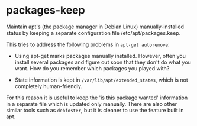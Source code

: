 packages-keep
=============

Maintain apt's (the package manager in Debian Linux) manually-installed status
by keeping a separate configuration file /etc/apt/packages.keep.

This tries to address the following problems in `apt-get autoremove`:

- Using apt-get marks packages manually installed. However, often you
  install several packages and figure out soon that they don't do what
  you want. How do you remember which packages you played with?

- State information is kept in `/var/lib/apt/extended_states`, which
  is not completely human-friendly.

For this reason it is useful to keep the 'is this package wanted'
information in a separate file which is updated only manually. There
are also other similar tools such as `debfoster`, but it is cleaner to
use the feature built in apt.

